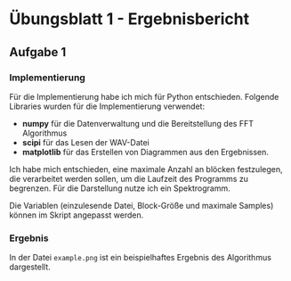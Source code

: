 # Übungsblatt 1 - Ergebnisbericht

## Aufgabe 1
### Implementierung
Für die Implementierung habe ich mich für Python entschieden. Folgende Libraries wurden für die Implementierung verwendet:

- **numpy** für die Datenverwaltung und die Bereitstellung des FFT Algorithmus
- **scipi** für das Lesen der WAV-Datei
- **matplotlib** für das Erstellen von Diagrammen aus den Ergebnissen.

Ich habe mich entschieden, eine maximale Anzahl an blöcken festzulegen, die verarbeitet werden sollen, um die Laufzeit des Programms zu begrenzen. Für die Darstellung nutze ich ein Spektrogramm.

Die Variablen (einzulesende Datei, Block-Größe und maximale Samples) können im Skript angepasst werden.

### Ergebnis
In der Datei `example.png` ist ein beispielhaftes Ergebnis des Algorithmus dargestellt.